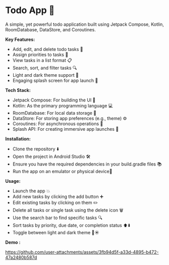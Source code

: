 # Todo App 🚀
A simple, yet powerful todo application built using Jetpack Compose, Kotlin, RoomDatabase, DataStore, and Coroutines.

**Key Features:**
* Add, edit, and delete todo tasks 📝
* Assign priorities to tasks 📌
* View tasks in a list format 📋
* Search, sort, and filter tasks 🔍
* Light and dark theme support 🌙
* Engaging splash screen for app launch 💫

**Tech Stack:** 
* Jetpack Compose: For building the UI 🎨
* Kotlin: As the primary programming language 💻
* RoomDatabase: For local data storage 💾
* DataStore: For storing app preferences (e.g., theme) ⚙️
* Coroutines: For asynchronous operations 🔄
* Splash API: For creating immersive app launches 💫

**Installation:**
* Clone the repository ⬇️
* Open the project in Android Studio 🛠️
* Ensure you have the required dependencies in your build.gradle files 📚
* Run the app on an emulator or physical device📱

**Usage:**
* Launch the app 💥
* Add new tasks by clicking the add button ➕
* Edit existing tasks by clicking on them ✏️
* Delete all tasks or single task using the delete icon 🗑️
* Use the search bar to find specific tasks 🔍
* Sort tasks by priority, due date, or completion status ⬆️⬇️
* Toggle between light and dark theme 🌙☀️

**Demo :**


https://github.com/user-attachments/assets/3fb94d5f-a33d-4895-b472-47a2480b587d


